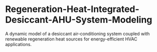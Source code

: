 # Regeneration-Heat-Integrated-Desiccant-AHU-System-Modeling
A dynamic model of a desiccant air-conditioning system coupled with renewable regeneration heat sources for energy-efficient HVAC applications.

